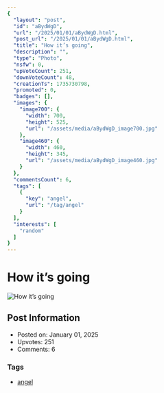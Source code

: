 ```yaml
---
{
  "layout": "post",
  "id": "aBydWgD",
  "url": "/2025/01/01/aBydWgD.html",
  "post_url": "/2025/01/01/aBydWgD.html",
  "title": "How it’s going",
  "description": "",
  "type": "Photo",
  "nsfw": 0,
  "upVoteCount": 251,
  "downVoteCount": 48,
  "creationTs": 1735730798,
  "promoted": 0,
  "badges": [],
  "images": {
    "image700": {
      "width": 700,
      "height": 525,
      "url": "/assets/media/aBydWgD_image700.jpg"
    },
    "image460": {
      "width": 460,
      "height": 345,
      "url": "/assets/media/aBydWgD_image460.jpg"
    }
  },
  "commentsCount": 6,
  "tags": [
    {
      "key": "angel",
      "url": "/tag/angel"
    }
  ],
  "interests": [
    "random"
  ]
}
---
```


# How it’s going

![How it’s going](/assets/media/aBydWgD_image700.jpg)

## Post Information

- Posted on: January 01, 2025
- Upvotes: 251
- Comments: 6

### Tags

- [angel](/tag/angel)
